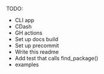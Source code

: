 TODO:
- CLI app
- CDash
- GH actions
- Set up docs build
- Set up precommit
- Write this readme
- Add test that calls find_package()
- examples
